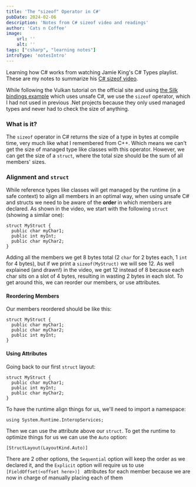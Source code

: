 ```yaml
---
title: 'The "sizeof" Operator in C#'
pubDate: 2024-02-06
description: 'Notes from C# sizeof video and readings'
author: 'Cats n Coffee'
image:
    url: ''
    alt: ''
tags: ["csharp", "learning notes"]
introType: 'notesIntro'
---
```


Learning how C# works from watching Jamie King's C# Types playlist. These are my notes to summarize his [C# sizeof video](https://www.youtube.com/watch?v=fYIv22BUCK8&list=PLRwVmtr-pp07XP8UBiUJ0cyORVCmCgkdA&index=36&pp=iAQB).

While following the Vulkan tutorial on the official site and using [the Silk bindings example](https://github.com/dfkeenan/SilkVulkanTutorial) which uses unsafe C#, we use the `sizeof` operator, which I had not used in previous .Net projects because they only used managed types and never had to check the size of anything. 

### What is it?
The `sizeof` operator in C# returns the size of a type in bytes at compile time, very much like what I remembered from C++. Which means we can't get the size of managed type like classes with this operator. However, we can get the size of a `struct`, where the total size should be the sum of all members' sizes.

### Alignment and `struct`
While reference types like classes will get managed by the runtime (in a safe context) to align all members in an optimal way, when using unsafe C# and structs we need to be aware of the **order** in which members are declared.
As shown in the video, we start with the following `struct` (showing a similar one):
```
struct MyStruct {
  public char myChar1;
  public int myInt;
  public char myChar2;
}
```

Adding all the members we get 8 bytes total (2 `char` for 2 bytes each, 1 `int` for 4 bytes), but if we print a `sizeof(MyStruct)` we will see 12. 
As well explained (and drawn!) in the video, we get 12 instead of 8 because each char sits on a slot of 4 bytes, resulting in wasting 2 bytes in each slot. To get around this, we can reorder our members, or use attributes.

#### Reordering Members
Our members reordered should be like this:
```
struct MyStruct {
  public char myChar1;
  public char myChar2;
  public int myInt;
}
```

#### Using Attributes
Going back to our first `struct` layout:
```
struct MyStruct {
  public char myChar1;
  public int myInt;
  public char myChar2;
}
```

To have the runtime align things for us, we'll need to import a namespace:
```
using System.Runtime.InteropServices;
```

Then we can use the attribute above our `struct`. To get the runtime to optimize things for us we can use the `Auto` option:
```
[StructLayout(LayoutKind.Auto)]
```
There are 2 other options, the `Sequential` option will keep the order as we declared it, and the `Explicit` option will require us to use `[FieldOffset(<offset here>)] ` attributes for each member because we are now in charge of manually placing each of them